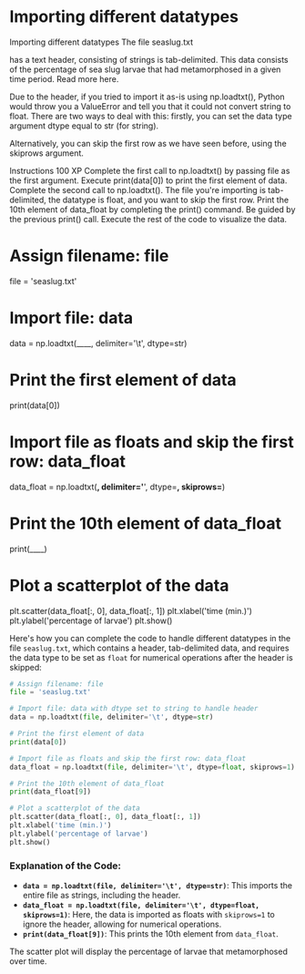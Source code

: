# Importing different datatypes

Importing different datatypes
The file seaslug.txt

has a text header, consisting of strings
is tab-delimited.
This data consists of the percentage of sea slug larvae that had metamorphosed in a given time period. Read more here.

Due to the header, if you tried to import it as-is using np.loadtxt(), Python would throw you a ValueError and tell you that it could not convert string to float. There are two ways to deal with this: firstly, you can set the data type argument dtype equal to str (for string).

Alternatively, you can skip the first row as we have seen before, using the skiprows argument.

Instructions
100 XP
Complete the first call to np.loadtxt() by passing file as the first argument.
Execute print(data[0]) to print the first element of data.
Complete the second call to np.loadtxt(). The file you're importing is tab-delimited, the datatype is float, and you want to skip the first row.
Print the 10th element of data_float by completing the print() command. Be guided by the previous print() call.
Execute the rest of the code to visualize the data.

# Assign filename: file
file = 'seaslug.txt'

# Import file: data
data = np.loadtxt(____, delimiter='\t', dtype=str)

# Print the first element of data
print(data[0])

# Import file as floats and skip the first row: data_float
data_float = np.loadtxt(____, delimiter='____', dtype=____, skiprows=____)

# Print the 10th element of data_float
print(____)

# Plot a scatterplot of the data
plt.scatter(data_float[:, 0], data_float[:, 1])
plt.xlabel('time (min.)')
plt.ylabel('percentage of larvae')
plt.show()


Here's how you can complete the code to handle different datatypes in the file `seaslug.txt`, which contains a header, tab-delimited data, and requires the data type to be set as `float` for numerical operations after the header is skipped:

```python
# Assign filename: file
file = 'seaslug.txt'

# Import file: data with dtype set to string to handle header
data = np.loadtxt(file, delimiter='\t', dtype=str)

# Print the first element of data
print(data[0])

# Import file as floats and skip the first row: data_float
data_float = np.loadtxt(file, delimiter='\t', dtype=float, skiprows=1)

# Print the 10th element of data_float
print(data_float[9])

# Plot a scatterplot of the data
plt.scatter(data_float[:, 0], data_float[:, 1])
plt.xlabel('time (min.)')
plt.ylabel('percentage of larvae')
plt.show()
```

### Explanation of the Code:
- **`data = np.loadtxt(file, delimiter='\t', dtype=str)`**: This imports the entire file as strings, including the header.
- **`data_float = np.loadtxt(file, delimiter='\t', dtype=float, skiprows=1)`**: Here, the data is imported as floats with `skiprows=1` to ignore the header, allowing for numerical operations.
- **`print(data_float[9])`**: This prints the 10th element from `data_float`.

The scatter plot will display the percentage of larvae that metamorphosed over time.